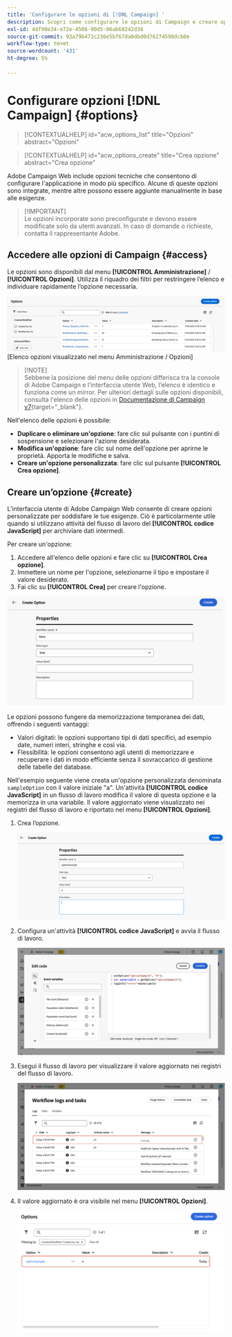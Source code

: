```yaml
---
title: 'Configurare le opzioni di [!DNL Campaign] '
description: Scopri come configurare le opzioni di Campaign e creare opzioni personalizzate.
exl-id: 44f90e34-e72e-4506-90d5-06ab68242d34
source-git-commit: 93a79b471c236e5bf67da0dbd0d76274598dcb0e
workflow-type: tm+mt
source-wordcount: '431'
ht-degree: 5%

---
```


# Configurare opzioni [!DNL Campaign] {#options}

>[!CONTEXTUALHELP]
>id="acw_options_list"
>title="Opzioni"
>abstract="Opzioni"

>[!CONTEXTUALHELP]
>id="acw_options_create"
>title="Crea opzione"
>abstract="Crea opzione"

Adobe Campaign Web include opzioni tecniche che consentono di configurare l&#39;applicazione in modo più specifico. Alcune di queste opzioni sono integrate, mentre altre possono essere aggiunte manualmente in base alle esigenze.

>[!IMPORTANT]\
>Le opzioni incorporate sono preconfigurate e devono essere modificate solo da utenti avanzati. In caso di domande o richieste, contatta il rappresentante Adobe.

## Accedere alle opzioni di Campaign {#access}

Le opzioni sono disponibili dal menu **[!UICONTROL Amministrazione]** / **[!UICONTROL Opzioni]**. Utilizza il riquadro dei filtri per restringere l’elenco e individuare rapidamente l’opzione necessaria.

![](assets/options-list.png)\
[Elenco opzioni visualizzato nel menu Amministrazione / Opzioni]

>[!NOTE]\
>Sebbene la posizione del menu delle opzioni differisca tra la console di Adobe Campaign e l’interfaccia utente Web, l’elenco è identico e funziona come un mirror. Per ulteriori dettagli sulle opzioni disponibili, consulta l&#39;elenco delle opzioni in [Documentazione di Campaign v7](https://experienceleague.adobe.com/en/docs/campaign-classic/using/installing-campaign-classic/appendices/configuring-campaign-options){target="_blank"}.

Nell&#39;elenco delle opzioni è possibile:

* **Duplicare o eliminare un&#39;opzione**: fare clic sul pulsante con i puntini di sospensione e selezionare l&#39;azione desiderata.
* **Modifica un&#39;opzione**: fare clic sul nome dell&#39;opzione per aprirne le proprietà. Apporta le modifiche e salva.
* **Creare un&#39;opzione personalizzata**: fare clic sul pulsante **[!UICONTROL Crea opzione]**.

## Creare un’opzione {#create}

L’interfaccia utente di Adobe Campaign Web consente di creare opzioni personalizzate per soddisfare le tue esigenze. Ciò è particolarmente utile quando si utilizzano attività del flusso di lavoro del **[!UICONTROL codice JavaScript]** per archiviare dati intermedi.

Per creare un&#39;opzione:

1. Accedere all&#39;elenco delle opzioni e fare clic su **[!UICONTROL Crea opzione]**.
1. Immettere un nome per l&#39;opzione, selezionarne il tipo e impostare il valore desiderato.
1. Fai clic su **[!UICONTROL Crea]** per creare l&#39;opzione.

![Crea un&#39;interfaccia di opzione che mostra i campi per nome, tipo e valore](assets/options-create.png)

Le opzioni possono fungere da memorizzazione temporanea dei dati, offrendo i seguenti vantaggi:

* Valori digitati: le opzioni supportano tipi di dati specifici, ad esempio date, numeri interi, stringhe e così via.
* Flessibilità: le opzioni consentono agli utenti di memorizzare e recuperare i dati in modo efficiente senza il sovraccarico di gestione delle tabelle del database.

Nell&#39;esempio seguente viene creata un&#39;opzione personalizzata denominata `sampleOption` con il valore iniziale &quot;a&quot;. Un&#39;attività **[!UICONTROL codice JavaScript]** in un flusso di lavoro modifica il valore di questa opzione e la memorizza in una variabile. Il valore aggiornato viene visualizzato nei registri del flusso di lavoro e riportato nel menu **[!UICONTROL Opzioni]**.

1. Crea l’opzione.

   ![Interfaccia di creazione opzione personalizzata con il nome `sampleOption` e il valore iniziale &quot;a&quot;](assets/options-sample-create.png)

1. Configura un&#39;attività **[!UICONTROL codice JavaScript]** e avvia il flusso di lavoro.

   ![Interfaccia di configurazione attività codice JavaScript](assets/options-sample-javascript.png)

1. Esegui il flusso di lavoro per visualizzare il valore aggiornato nei registri del flusso di lavoro.

   ![Registri del flusso di lavoro che mostrano il valore aggiornato dell&#39;opzione personalizzata](assets/options-sample-logs.png)

1. Il valore aggiornato è ora visibile nel menu **[!UICONTROL Opzioni]**.

   ![Il menu Opzioni visualizza il valore aggiornato dell&#39;opzione personalizzata](assets/options-sample-updated.png)